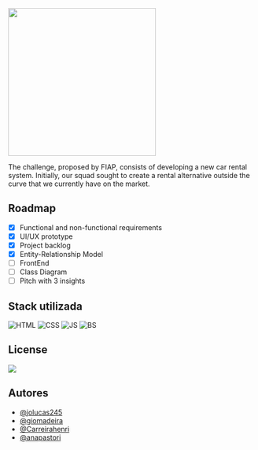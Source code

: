 
<img style="width: 300px" src="https://srv2.imgonline.com.ua/result_img/imgonline-com-ua-twotoone-aR8ckGFtV5kG1pW.png">

The challenge, proposed by FIAP, consists of developing a new car rental system. Initially, our squad sought to create a rental alternative outside the curve that we currently have on the market.

## Roadmap

- [x]  Functional and non-functional requirements
- [x]  UI/UX prototype
- [x]  Project backlog
- [x]  Entity-Relationship Model
- [ ]  FrontEnd
- [ ]  Class Diagram
- [ ]  Pitch with 3 insights

## Stack utilizada

![HTML](https://img.shields.io/badge/HTML-239120?style=for-the-badge&logo=html5&logoColor=white) ![CSS](https://img.shields.io/badge/CSS-239120?&style=for-the-badge&logo=css3&logoColor=white) ![JS](https://img.shields.io/badge/JavaScript-F7DF1E?style=for-the-badge&logo=JavaScript&logoColor=white) ![BS](https://img.shields.io/badge/Bootstrap-563D7C?style=for-the-badge&logo=bootstrap&logoColor=white)

## License

[<img src="https://img.shields.io/badge/LICENSE-WTFPL-green?style=for-the-badge"/>](https://choosealicense.com/licenses/wtfpl/)

## Autores

- [@jolucas245](https://github.com/jolucas245/)
- [@giomadeira](https://github.com/giomadeira/)
- [@Carreirahenri](https://github.com/Carreirahenri/)
- [@anapastori](https://github.com/anapastori)

